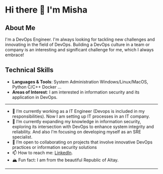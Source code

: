 # Hi there 🌲 I'm Misha 

## About Me
I'm a DevOps Engineer. I'm always looking for tackling new challenges and innovating in the field of DevOps. Building a DevOps culture in a team or company is an interesting and significant challenge for me, which I always embrace!

## Technical Skills
- **Languages & Tools**: System Administration Windows/Linux/MacOS, Python C/C++ Docker ...
- **Areas of Interest**: I am interested in information security and its application in DevOps.

---

- 🔭 I’m currently working as a IT Engineer (Devops is included in my responsibilities). Now I am setting up IT processes in an IT company.
- 🌱 I’m currently expanding my knowledge in information security, exploring its intersection with DevOps to enhance system integrity and reliability. And also I'm focusing on developing myself as an SRE specialist.
- 🎎 I’m open to collaborating on projects that involve innovative DevOps practices or information security solutions
- 📫 How to reach me: [LinkedIn](https://www.linkedin.com/in/mikhail-chepkin/).
- 🏔️ Fun fact: I am from the beautiful Republic of Altay.
---
